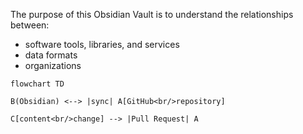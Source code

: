 The purpose of this Obsidian Vault is to understand the relationships between: 
- software tools, libraries, and services
- data formats
- organizations


```mermaid
flowchart TD

B(Obsidian) <--> |sync| A[GitHub<br/>repository]

C[content<br/>change] --> |Pull Request| A
```

